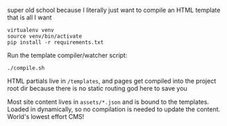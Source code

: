 super old school because I literally just want to compile an HTML template that is all I want

```
virtualenv venv
source venv/bin/activate
pip install -r requirements.txt
```

Run the template compiler/watcher script:

```
./compile.sh
```
HTML partials live in `/templates`, and pages get compiled into the project root dir because there is no static routing god here to save you

Most site content lives in `assets/*.json` and is bound to the templates. Loaded in dynamically, so no compilation is needed to update the content. World's lowest effort CMS!
